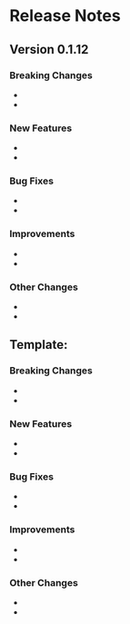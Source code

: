 # Release Notes

## Version 0.1.12

### Breaking Changes
- 
- 

### New Features
-
-

### Bug Fixes
-
-

### Improvements
-
-

### Other Changes
-
-

## Template:
### Breaking Changes
- 
- 

### New Features
-
-

### Bug Fixes
-
-

### Improvements
-
-

### Other Changes
-
-